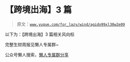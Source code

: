 # 【跨境出海】3 篇

> 原文：[`www.yuque.com/for_lazy/wind/agido99xl30w2e09`](https://www.yuque.com/for_lazy/wind/agido99xl30w2e09)

以下为：【跨境出海】3 篇相关风向标

完整生财周报见懒人专属群~

公众号懒人搜索，[懒人专属群分享](https://lazybook.fun/#/blog/group)